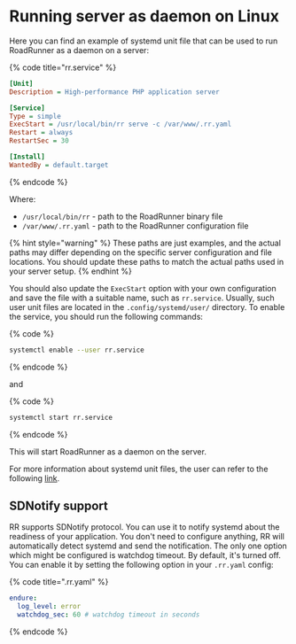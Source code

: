 # Running server as daemon on Linux

Here you can find an example of systemd unit file that can be used to run RoadRunner as a daemon on
a server:

{% code title="rr.service" %}

```ini
[Unit]
Description = High-performance PHP application server

[Service]
Type = simple
ExecStart = /usr/local/bin/rr serve -c /var/www/.rr.yaml
Restart = always
RestartSec = 30

[Install]
WantedBy = default.target 
``` 

{% endcode %}

Where:

- `/usr/local/bin/rr` - path to the RoadRunner binary file
- `/var/www/.rr.yaml` - path to the RoadRunner configuration file

{% hint style="warning" %}
These paths are just examples, and the actual paths may differ depending on the specific
server configuration and file locations. You should update these paths to match the actual paths used in your server
setup.
{% endhint %}

You should also update the `ExecStart` option with your own configuration and save the file with a suitable name,
such as `rr.service`. Usually, such user unit files are located in the `.config/systemd/user/` directory. To enable the
service, you should run the following commands:

{% code %}

```bash
systemctl enable --user rr.service
```

{% endcode %}

and

{% code %}

```bash
systemctl start rr.service
``` 

{% endcode %}

This will start RoadRunner as a daemon on the server.

For more information about systemd unit files, the user can refer to the
following [link](https://wiki.archlinux.org/index.php/systemd#Writing_unit_files).

## SDNotify support

RR supports SDNotify protocol. You can use it to notify systemd about the readiness of your application. You don't need
to configure anything, RR will automatically detect systemd and send the notification. The only one option which might be
configured is watchdog timeout. By default, it's turned off. You can enable it by setting the following option in your 
`.rr.yaml` config:

{% code title=".rr.yaml" %}

```yaml
endure:
  log_level: error
  watchdog_sec: 60 # watchdog timeout in seconds
```

{% endcode %}
